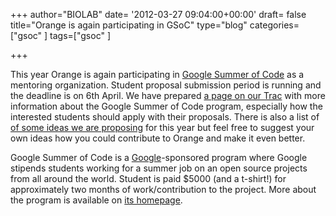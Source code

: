 +++
author="BIOLAB"
date= '2012-03-27 09:04:00+00:00'
draft= false
title="Orange is again participating in GSoC"
type="blog"
categories=["gsoc" ]
tags=["gsoc" ]

+++

This year Orange is again participating in [Google Summer of Code](https://socghop.appspot.com/gsoc/homepage/google/gsoc2012) as a mentoring organization. Student proposal submission period is running and the deadline is on 6th April. We have prepared [a page on our Trac](http://orange.biolab.si/trac/intertrac/wiki%3AGSoC) with more information about the Google Summer of Code program, especially how the interested students should apply with their proposals. There is also a list of [of some ideas we are proposing](http://orange.biolab.si/trac/intertrac/wiki%3AGSoC/Ideas) for this year but feel free to suggest your own ideas how you could contribute to Orange and make it even better.



Google Summer of Code is a [Google](http://www.google.com/)-sponsored program where Google stipends students working for a summer job on an open source projects from all around the world. Student is paid $5000 (and a t-shirt!) for approximately two months of work/contribution to the project. More about the program is available on [its homepage](http://socghop.appspot.com/).